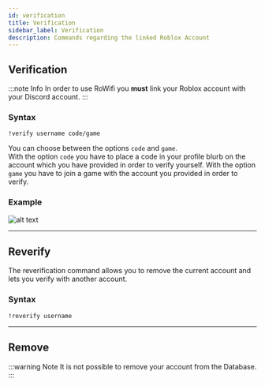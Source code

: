 ```yaml
---
id: verification
title: Verification
sidebar_label: Verification
description: Commands regarding the linked Roblox Account
---
```


## Verification

:::note Info
In order to use RoWifi you **must** link your Roblox account with your Discord account.
:::

### Syntax
```text
!verify username code/game
```

You can choose between the options `code` and `game`.  
With the option `code` you have to place a code in your profile blurb on the account which you have provided in order to verify yourself. With the option `game` you have to join a game with the account you provided in order to verify.

### Example
![alt text](https://media.discordapp.net/attachments/696472005817532458/719527754592288808/unknown.png?width=1026&height=276 "Verification Code Place")
___

## Reverify

The reverification command allows you to remove the current account and lets you verify with another account.

### Syntax

```text
!reverify username
```


___

## Remove

:::warning Note
It is not possible to remove your account from the Database.
:::